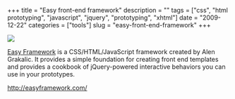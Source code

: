 +++
title = "Easy front-end framework"
description = ""
tags = ["css", "html prototyping", "javascript", "jquery", "prototyping", "xhtml"]
date = "2009-12-22"
categories = ["tools"]
slug = "easy-front-end-framework"
+++


<div class="tool-screenshot mb1"><a href="http://easyframework.com/"><img id="bluga-thumbnail-2770" class="bluga-thumbnail custom" src="//konigi.com/media/bluga/
wt52307ac506f3c_custom.jpg"/></a></div><p><a href="http://easyframework.com/">Easy Framework</a> is a CSS/HTML/JavaScript framework created by Alen Grakalic. It provides a simple foundation for creating front end templates and provides a cookbook of jQuery-powered interactive behaviors you can use in your prototypes.</p>

  
<p><a href="http://easyframework.com/">http://easyframework.com/</a></p>
      

